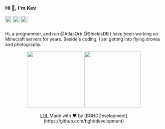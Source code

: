 ### Hi 👋, I'm Kev
<a href="https://discord.gg/7H7sF62yWu">
  <img align="left" alt="Discord" width="22px" src="https://cdn.jsdelivr.net/npm/simple-icons@3.1.0/icons/discord.svg" />
</a>
<a href="https://twitter.com/kevstahjr">
  <img align="left" alt="Twitter" width="22px" src="https://cdn.jsdelivr.net/npm/simple-icons@3.0.1/icons/twitter.svg" />
</a>
<a href="https://www.instagram.com/kevstahjr/">
  <img align="left" alt="Twitter" width="22px" src="https://cdn.jsdelivr.net/npm/simple-icons@3.0.1/icons/instagram.svg" />
</a>
<br />
<br />

Hi, a programmer, and run @AtlasOrb @ShieldsDB I have been working on Minecraft servers for years. Beside's coding, I am getting into flying drones and photography.


<div align="center">
<img height="180em" src="https://github-readme-stats.vercel.app/api?username=kevstahjr&show_icons=true&hide_border=true&theme=dark"/>
<img height="180em" src="https://github-readme-stats.vercel.app/api/top-langs/?username=kevstahjr&theme=dark&layout=compact&langs_count=6"/>
</div>
</ul>

<p align="center">
  <a href="https://discord.gg/7H7sF62yWu">LOL</a>
Made with ❤️ by [BGHDDevelopment](https://github.com/bghddevelopment)

</p>

